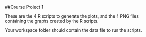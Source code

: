 ##Course Project 1

These are the 4 R scripts to generate the plots,
and the 4 PNG files containing the graphs created by the R scripts.

Your workspace folder should contain the data file to run the scripts.